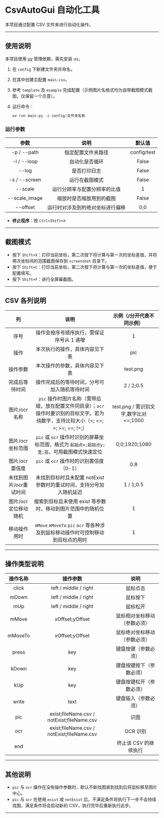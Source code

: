 # CsvAutoGui 自动化工具

本项目通过配置 CSV 文件来进行自动化操作。

---

## 使用说明

本项目使用 [uv](https://docs.astral.sh/uv/) 管理依赖，需先安装 uv。

1. 在 `config` 下新建文件夹并命名。
2. 在其中创建主配置 `main.csv`。
3. 参考 `template` 及 `example` 完成配置（示例图片名格式均为自带截图模式截图，仅保留一个示意）。
4. 运行命令：

   ```powershell
   uv run main.py -c config/文件夹名称
   ```

### 运行参数

| 参数 | 说明 | 默认值 |
| :-: | :-: | :-: |
| -p / --path | 指定配置文件夹路径 | config/test |
| -l / --loop | 自动化是否循环 | False |
| --log | 是否打印日志 | False |
| -s / --screen | 运行在截图模式 | False |
| --scale | 运行分辨率与配置分辨率的比值 | 1 |
| --scale_image | 缩放时是否缩放用到的截图 | False |
| --offset | 运行时对涉及到的绝对坐标进行偏移 | 0;0 |

- **终止程序**：按 `Ctrl+Shift+X`

---

## 截图模式

- 按下 `Shift+X`：打印当前坐标，第二次按下将计算与第一次的坐标差值，并将两次坐标间的范围截图保存到 `screenshot` 目录下。
- 按下 `Shift+C`：打印当前坐标，第二次按下将计算与第一次的坐标差值，便于配置填写。
- 按下 `Shift+F`：进行全屏幕截图。

---

## CSV 各列说明

| 列 | 说明 | 示例（/分开代表不同示例） |
| :-: | :-: | :-: |
| 序号 | 操作会按序号顺序执行，需保证序号从 1 递增 | 1 |
| 操作 | 本次执行的操作，具体内容见下表 | pic |
| 操作参数 | 本次操作的参数，具体内容见下表 | test.png |
| 完成后等待时间 | 操作完成后的等待时间，分号可加入随机等待时间 | 2 / 2;0.5 |
| 图片/ocr名称 | `pic` 操作时图片名称（需带后缀，放在配置文件同目录）；`ocr` 操作时要识别的目标文字。若为纯数字，支持比较大小（<; <=; >; >=; ==; !=;） | test.png / 需识别文字,数字比对<=;1000 |
| 图片/ocr坐标范围 | `pic` 或 `ocr` 操作时识别的屏幕坐标范围，格式为 `起始点x;起始点y;宽;高`，可用截图模式快速定位 | 0;0;1920;1080 |
| 图片/ocr置信度 | `pic` 或 `ocr` 操作时的识别置信度（0-1） | 0.8 |
| 未找到图片/ocr重试时间 | 未找到目标时且未配置 notExist 参数时的重试时间，支持分号加入随机延迟 | 1 / 1;0.5 |
| 图片/ocr定位移动随机 | 搜索到目标且未使用 exist 等参数时，移动到图片范围中的随机位置 | 1 |
| 移动操作用时 | `mMove` `mMoveTo` `pic` `ocr` 等各种涉及到鼠标移动操作时可控制移动到目标点的用时 | 1 |

---

## 操作类型说明

| 操作名称 | 操作参数 | 说明 |
| :-: | :-: | :-: |
| click | left / middle / right | 鼠标点击 |
| mDown | left / middle / right | 鼠标按下 |
| mUp | left / middle / right | 鼠标松开 |
| mMove | xOffset;yOffset | 鼠标相对坐标移动（参数必须） |
| mMoveTo | xOffset;yOffset | 鼠标绝对坐标移动（参数必须） |
| press | key | 键盘按键（参数必须） |
| kDown | key | 键盘按键按下（参数必须） |
| kUp | key | 键盘按键松开（参数必须） |
| write | text | 键盘输入（参数必须） |
| pic | exist;fileName.csv / notExist;fileName.csv | 识图 |
| ocr | exist;fileName.csv / notExist;fileName.csv | OCR 识别 |
| end |   | 终止该 CSV 的继续执行 |

---

## 其他说明

- `pic` 与 `ocr` 操作在没有操作参数时，默认不断找图直到找到后将鼠标移至图片中心。
- `pic` 与 `ocr` 在使用 `exist` 或 `notExist` 后，不满足条件将执行下一步不会持续找图，满足条件将会启动新的 CSV，执行完毕后重新执行此步。

---